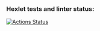 ### Hexlet tests and linter status:
[![Actions Status](https://github.com/GeeksterVALO/qa-engineer-project-85/workflows/hexlet-check/badge.svg)](https://github.com/GeeksterVALO/qa-engineer-project-85/actions)